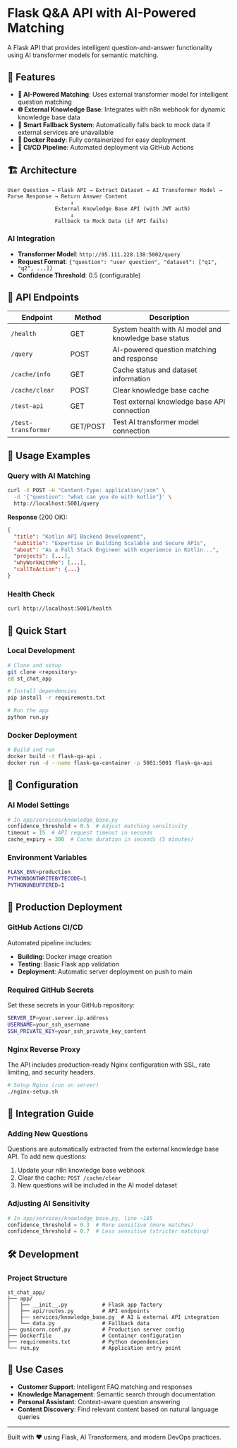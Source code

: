 # Flask Q&A API with AI-Powered Matching

A Flask API that provides intelligent question-and-answer functionality using AI transformer models for semantic matching.

## 🚀 Features

- **🤖 AI-Powered Matching**: Uses external transformer model for intelligent question matching
- **🌐 External Knowledge Base**: Integrates with n8n webhook for dynamic knowledge base data
- **🔄 Smart Fallback System**: Automatically falls back to mock data if external services are unavailable
- **🚢 Docker Ready**: Fully containerized for easy deployment
- **🔄 CI/CD Pipeline**: Automated deployment via GitHub Actions

## 🏗️ Architecture

```
User Question → Flask API → Extract Dataset → AI Transformer Model → Parse Response → Return Answer Content
                    ↓
               External Knowledge Base API (with JWT auth)
                    ↓
               Fallback to Mock Data (if API fails)
```

### AI Integration

- **Transformer Model**: `http://95.111.228.138:5002/query`
- **Request Format**: `{"question": "user question", "dataset": ["q1", "q2", ...]}`
- **Confidence Threshold**: 0.5 (configurable)

## 📡 API Endpoints

| Endpoint | Method | Description |
|----------|---------|-------------|
| `/health` | GET | System health with AI model and knowledge base status |
| `/query` | POST | AI-powered question matching and response |
| `/cache/info` | GET | Cache status and dataset information |
| `/cache/clear` | POST | Clear knowledge base cache |
| `/test-api` | GET | Test external knowledge base API connection |
| `/test-transformer` | GET/POST | Test AI transformer model connection |

## 🔧 Usage Examples

### Query with AI Matching

```bash
curl -X POST -H "Content-Type: application/json" \
  -d '{"question": "what can you do with kotlin"}' \
  http://localhost:5001/query
```

**Response** (200 OK):
```json
{
  "title": "Kotlin API Backend Development",
  "subtitle": "Expertise in Building Scalable and Secure APIs",
  "about": "As a Full Stack Engineer with experience in Kotlin...",
  "projects": [...],
  "whyWorkWithMe": [...],
  "callToAction": {...}
}
```

### Health Check

```bash
curl http://localhost:5001/health
```

## 🚀 Quick Start

### Local Development

```bash
# Clone and setup
git clone <repository>
cd st_chat_app

# Install dependencies
pip install -r requirements.txt

# Run the app
python run.py
```

### Docker Deployment

```bash
# Build and run
docker build -t flask-qa-api .
docker run -d --name flask-qa-container -p 5001:5001 flask-qa-api
```

## 🔧 Configuration

### AI Model Settings

```python
# In app/services/knowledge_base.py
confidence_threshold = 0.5  # Adjust matching sensitivity
timeout = 15  # API request timeout in seconds
cache_expiry = 300  # Cache duration in seconds (5 minutes)
```

### Environment Variables

```bash
FLASK_ENV=production
PYTHONDONTWRITEBYTECODE=1
PYTHONUNBUFFERED=1
```

## 🚢 Production Deployment

### GitHub Actions CI/CD

Automated pipeline includes:

- **Building**: Docker image creation
- **Testing**: Basic Flask app validation
- **Deployment**: Automatic server deployment on push to main

### Required GitHub Secrets

Set these secrets in your GitHub repository:

```bash
SERVER_IP=your.server.ip.address
USERNAME=your_ssh_username
SSH_PRIVATE_KEY=your_ssh_private_key_content
```

### Nginx Reverse Proxy

The API includes production-ready Nginx configuration with SSL, rate limiting, and security headers.

```bash
# Setup Nginx (run on server)
./nginx-setup.sh
```

## 🤝 Integration Guide

### Adding New Questions

Questions are automatically extracted from the external knowledge base API. To add new questions:

1. Update your n8n knowledge base webhook
2. Clear the cache: `POST /cache/clear`
3. New questions will be included in the AI model dataset

### Adjusting AI Sensitivity

```python
# In app/services/knowledge_base.py, line ~185
confidence_threshold = 0.3  # More sensitive (more matches)
confidence_threshold = 0.7  # Less sensitive (stricter matching)
```

## 🛠️ Development

### Project Structure

```
st_chat_app/
├── app/
│   ├── __init__.py           # Flask app factory
│   ├── api/routes.py         # API endpoints
│   ├── services/knowledge_base.py  # AI & external API integration
│   └── data.py               # Fallback data
├── gunicorn.conf.py          # Production server config
├── Dockerfile                # Container configuration
├── requirements.txt          # Python dependencies
└── run.py                    # Application entry point
```

## 🎯 Use Cases

- **Customer Support**: Intelligent FAQ matching and responses
- **Knowledge Management**: Semantic search through documentation
- **Personal Assistant**: Context-aware question answering
- **Content Discovery**: Find relevant content based on natural language queries

---

Built with ❤️ using Flask, AI Transformers, and modern DevOps practices. 